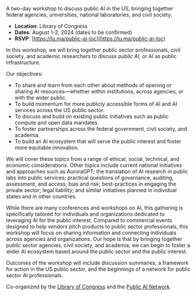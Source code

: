 A two-day workshop to discuss public AI in the US, bringing together federal agencies, universities, national laboratories, and civil society.

- **Location**: Library of Congress
- **Dates**: August 1-2, 2024 (dates to be confirmed)
- **RSVP**: [https://lu.ma/public-ai-loc](https://lu.ma/public-ai-loc)

In this workshop, we will bring together public sector professionals, civil society, and academic researchers to discuss _public AI_, or AI as public infrastructure.

Our objectives: 
- To share and learn from each other about methods of opening or sharing AI resources—whether within institutions, across agencies, or with the wider public.
- To build momentum for more publicly accessible forms of AI and AI services across the US public sector.
- To discuss and build on existing public initiatives such as public compute and open data mandates.
- To foster partnerships across the federal government, civil society, and academia.
- To build an AI ecosystem that will serve the public interest and foster more equitable innovation.

We will cover these topics from a range of ethical, social, technical, and economic considerations. Other topics include current national initiatives and approaches such as AuroraGPT; the translation of AI research in public labs into public services; practical questions of governance, auditing, assessment, and access; bias and risk; best-practices in engaging the private sector; legal liability; and similar initiatives planned in individual states and in other countries.

While there are many conferences and workshops on AI, this gathering is specifically tailored for individuals and organizations dedicated to leveraging AI for the public interest. Compared to commercial events designed to help vendors pitch products to public sector professionals, this workshop will focus on sharing information and connecting individuals across agencies and organizations. Our hope is that by bringing together public sector agencies, civil society, and academia, we can begin to foster a wider AI ecosystem based around the public sector and the public interest.

Outcomes of the workshop will include discussion summaries, a framework for action in the US public sector, and the beginnings of a network for public sector AI professionals.

Co-organized by the [Library of Congress](loc.gov) and the [Public AI Network](https://publicai.network).
